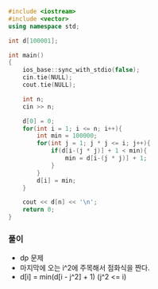 ```cpp
#include <iostream>
#include <vector>
using namespace std;

int d[100001];

int main()
{
    ios_base::sync_with_stdio(false);
    cin.tie(NULL);
    cout.tie(NULL);

    int n;
    cin >> n;

    d[0] = 0;
    for(int i = 1; i <= n; i++){
        int min = 100000;
        for(int j = 1; j * j <= i; j++){
            if(d[i-(j * j)] + 1 < min){
                min = d[i-(j * j)] + 1;
            }
        }
        d[i] = min;
    }

    cout << d[n] << '\n';
    return 0;
}
```

### 풀이
- dp 문제
- 마지막에 오는 i^2에 주목해서 점화식을 짠다.
- d[i] = min(d[i - j^2] + 1) (j^2 <= i)
